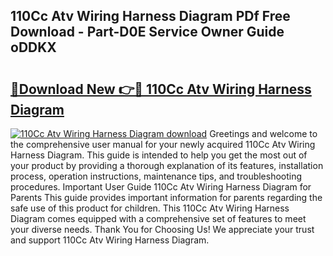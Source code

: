 ## 110Cc Atv Wiring Harness Diagram PDf Free Download - Part-D0E Service Owner Guide oDDKX

# <h2><a href="http://dflo07.blite.top/?on=110Cc+Atv+Wiring+Harness+Diagram">🔗Download New 👉🔴 110Cc Atv Wiring Harness Diagram</a></h2>

[![110Cc Atv Wiring Harness Diagram download](https://i.imgur.com/lujVjoI.png)](http://dflo07.blite.top/?on=110Cc+Atv+Wiring+Harness+Diagram)
Greetings and welcome to the comprehensive user manual for your newly acquired 110Cc Atv Wiring Harness Diagram. This guide is intended to help you get the most out of your product by providing a thorough explanation of its features, installation process, operation instructions, maintenance tips, and troubleshooting procedures. Important User Guide 110Cc Atv Wiring Harness Diagram for Parents This guide provides important information for parents regarding the safe use of this product for children. This 110Cc Atv Wiring Harness Diagram comes equipped with a comprehensive set of features to meet your diverse needs. Thank You for Choosing Us! We appreciate your trust and support 110Cc Atv Wiring Harness Diagram.
